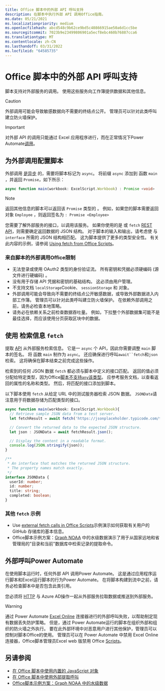 ```yaml
---
title: Office 脚本中的外部 API 呼叫支持
description: 在脚本中执行外部 API 调用Office指南。
ms.date: 05/21/2021
ms.localizationpriority: medium
ms.openlocfilehash: abcd548c9b62ce9bd5c40866915ae50a6d1cc5be
ms.sourcegitcommit: 7023b9e23499806901a5ecf8ebc460b76887cca6
ms.translationtype: MT
ms.contentlocale: zh-CN
ms.lasthandoff: 03/31/2022
ms.locfileid: "64585735"
---
```

# <a name="external-api-call-support-in-office-scripts"></a>Office 脚本中的外部 API 呼叫支持

脚本支持对外部服务的调用。 使用这些服务向工作簿提供数据和其他信息。

> [!CAUTION]
> 外部调用可能会导致敏感数据向不需要的终结点公开。 管理员可以针对此类呼叫建立防火墙保护。

> [!IMPORTANT]
> 对外部 API 的调用只能通过 Excel 应用程序进行，而在正常情况下Power Automate[调用](#external-calls-from-power-automate)。

## <a name="configure-your-script-for-external-calls"></a>为外部调用配置脚本

外部调用 [是异步](https://developer.mozilla.org/docs/Learn/JavaScript/Asynchronous/Async_await) 的，需要将脚本标记为 `async`。 将前缀 `async` 添加到 函数 `main` ，并返回 `Promise`，如下所示：

```typescript
async function main(workbook: ExcelScript.Workbook) : Promise <void>
```

> [!NOTE]
> 返回其他信息的脚本可以返回该 `Promise` 类型的 。 例如，如果您的脚本需要返回对象 `Employee` ，则返回签名为 `: Promise <Employee>`

您需要了解外部服务的接口，以调用该服务。 如果你使用的是 或 `fetch` [REST API](https://wikipedia.org/wiki/Representational_state_transfer)，则需要确定返回数据的 JSON 结构。 对于脚本的输入和输出，请考虑使 与 `interface` 所需的 JSON 结构相匹配。 这为脚本提供了更多的类型安全性。 有关此内容的示例，请参阅 [Using fetch from Office Scripts](../resources/samples/external-fetch-calls.md)。

### <a name="limitations-with-external-calls-from-office-scripts"></a>来自脚本的外部调用Office限制

* 无法登录或使用 OAuth2 类型的身份验证流。 所有密钥和凭据必须硬编码 (源文件进行硬编码) 。
* 没有用于存储 API 凭据和密钥的基础结构。 这必须由用户管理。
* 不支持文档 `localStorage`Cookie、 `sessionStorage` 和 对象。
* 外部调用可能会导致向不需要的终结点公开敏感数据，或导致外部数据进入内部工作簿。 管理员可以针对此类呼叫建立防火墙保护。 在依赖外部调用之前，请务必检查本地策略。
* 请务必在依赖关系之前检查数据吞吐量。 例如，下拉整个外部数据集可能不是最佳选择，而应该使用分页获取区块中的数据。

## <a name="retrieve-information-with-fetch"></a>使用 检索信息 `fetch`

提取 [API](https://developer.mozilla.org/docs/Web/API/Fetch_API) 从外部服务检索信息。 它是一 `async` 个 API，因此你需要调整 `main` 脚本的签名。 将 函数 `main` 制作为 `async`。 还应确保进行呼叫`await``fetch`和`json`检索。 这将确保在脚本结束之前完成这些操作。

检索到的任何 JSON 数据 `fetch` 都必须与脚本中定义的接口匹配。 返回的值必须分配给特定类型，因为Office[脚本不支持`any`该类型](typescript-restrictions.md#no-any-type-in-office-scripts)。 应参考服务文档，以查看返回的属性的名称和类型。 然后，将匹配的接口添加到脚本。

以下脚本使用 `fetch` 从给定 URL 中的测试服务器检索 JSON 数据。 `JSONData`请注意用于将数据存储为匹配类型的接口。

```TypeScript
async function main(workbook: ExcelScript.Workbook){
  // Retrieve sample JSON data from a test server.
  let fetchResult = await fetch('https://jsonplaceholder.typicode.com/todos/1');

  // Convert the returned data to the expected JSON structure.
  let json : JSONData = await fetchResult.json();

  // Display the content in a readable format.
  console.log(JSON.stringify(json));
}

/**
 * An interface that matches the returned JSON structure.
 * The property names match exactly.
 */
interface JSONData {
  userId: number;
  id: number;
  title: string;
  completed: boolean;
}
```

### <a name="other-fetch-samples"></a>其他 `fetch` 示例

* Use [external fetch calls in Office Scripts](../resources/samples/external-fetch-calls.md)示例演示如何获取有关用户的 GitHub 存储库的基本信息。
* Office脚本示例方案：[Graph NOAA](../resources/scenarios/noaa-data-fetch.md) 中的水级数据演示了用于从国家远地和省管理局的"目录和当前"数据库中检索记录的提取命令。

## <a name="external-calls-from-power-automate"></a>外部呼叫Power Automate

在使用脚本运行时，任何外部 API 调用Power Automate。 这是通过应用程序运行脚本和Excel运行脚本的行为Power Automate。 在将脚本构建到流中之前，请务必检查脚本中是否包含此类引用。

您必须将 [HTTP](/connectors/webcontents/) 与 Azure AD操作一起从外部服务拉取数据或推送到外部服务。

> [!WARNING]
> 通过 Power Automate [Excel Online](/connectors/excelonlinebusiness) 连接器进行的外部呼叫失败，以帮助制定现有数据丢失防护策略。 但是，通过 Power Automate运行的脚本在组织外部和组织的防火墙之外执行。 要在此外部环境中对恶意用户进行其他保护，管理员可以控制对脚本Office的使用。 管理员可以在 Power Automate 中禁用 Excel Online 连接器，Office脚本管理员Excel web 版禁用 Office [Scripts](/microsoft-365/admin/manage/manage-office-scripts-settings)。

## <a name="see-also"></a>另请参阅

* [在 Office 脚本中使用内置的 JavaScript 对象](javascript-objects.md)
* [在 Office 脚本中使用外部提取呼叫](../resources/samples/external-fetch-calls.md)
* [Office脚本示例方案：Graph NOAA 中的水级数据](../resources/scenarios/noaa-data-fetch.md)
